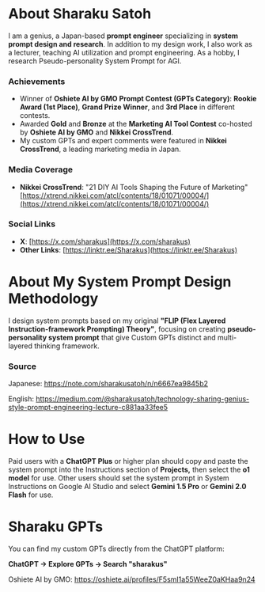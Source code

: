# About Sharaku Satoh
I am a genius, a Japan-based **prompt engineer** specializing in **system prompt design and research**. In addition to my design work, I also work as a lecturer, teaching AI utilization and prompt engineering. As a hobby, I research Pseudo-personality System Prompt for AGI.

### Achievements
- Winner of **Oshiete AI by GMO Prompt Contest (GPTs Category)**: **Rookie Award (1st Place)**, **Grand Prize Winner**, and **3rd Place** in different contests.
- Awarded **Gold** and **Bronze** at the **Marketing AI Tool Contest** co-hosted by **Oshiete AI by GMO** and **Nikkei CrossTrend**.
- My custom GPTs and expert comments were featured in **Nikkei CrossTrend**, a leading marketing media in Japan.

### Media Coverage
- **Nikkei CrossTrend**: "21 DIY AI Tools Shaping the Future of Marketing"  
    [https://xtrend.nikkei.com/atcl/contents/18/01071/00004/](https://xtrend.nikkei.com/atcl/contents/18/01071/00004/)

### Social Links
- **X**: [https://x.com/sharakus](https://x.com/sharakus)
- **Other Links**: [https://linktr.ee/Sharakus](https://linktr.ee/Sharakus)

# About My System Prompt Design Methodology

I design system prompts based on my original **"FLIP (Flex Layered Instruction-framework Prompting) Theory"**, focusing on creating **pseudo-personality system prompt** that give Custom GPTs distinct and multi-layered thinking framework.

### Source

Japanese: https://note.com/sharakusatoh/n/n6667ea9845b2

English: https://medium.com/@sharakusatoh/technology-sharing-genius-style-prompt-engineering-lecture-c881aa33fee5

# How to Use

Paid users with a **ChatGPT Plus** or higher plan should copy and paste the system prompt into the Instructions section of **Projects,** then select the **o1 model** for use. Other users should set the system prompt in System Instructions on Google AI Studio and select **Gemini 1.5 Pro** or **Gemini 2.0 Flash** for use.

# Sharaku GPTs

You can find my custom GPTs directly from the ChatGPT platform:

**ChatGPT → Explore GPTs → Search "sharakus"**

Oshiete AI by GMO: https://oshiete.ai/profiles/F5smI1a55WeeZ0aKHaa9n24
